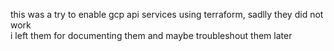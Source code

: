 this was a try to enable gcp api services using terraform, sadlly they did not work</br>
i left them for documenting them and maybe troubleshout them later</br>